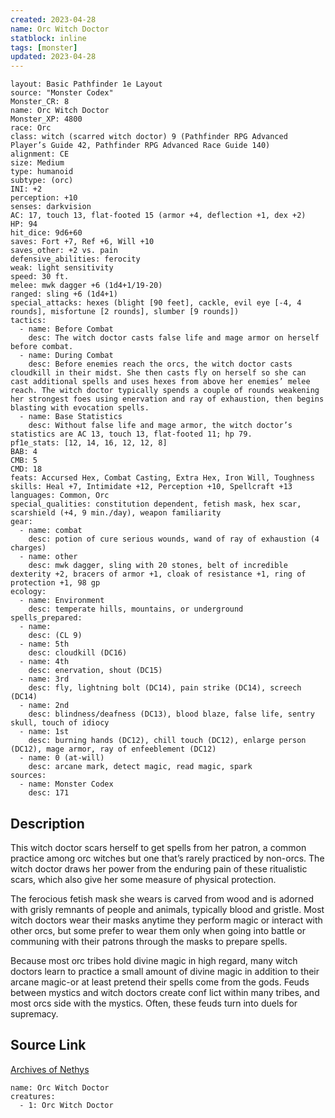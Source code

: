 ```yaml
---
created: 2023-04-28
name: Orc Witch Doctor
statblock: inline
tags: [monster]
updated: 2023-04-28
---
```

```statblock
layout: Basic Pathfinder 1e Layout
source: "Monster Codex"
Monster_CR: 8
name: Orc Witch Doctor
Monster_XP: 4800
race: Orc
class: witch (scarred witch doctor) 9 (Pathfinder RPG Advanced Player’s Guide 42, Pathfinder RPG Advanced Race Guide 140)
alignment: CE
size: Medium
type: humanoid
subtype: (orc)
INI: +2
perception: +10
senses: darkvision
AC: 17, touch 13, flat-footed 15 (armor +4, deflection +1, dex +2)
HP: 94
hit_dice: 9d6+60
saves: Fort +7, Ref +6, Will +10
saves_other: +2 vs. pain
defensive_abilities: ferocity
weak: light sensitivity
speed: 30 ft.
melee: mwk dagger +6 (1d4+1/19-20)
ranged: sling +6 (1d4+1)
special_attacks: hexes (blight [90 feet], cackle, evil eye [-4, 4 rounds], misfortune [2 rounds], slumber [9 rounds])
tactics:
  - name: Before Combat
    desc: The witch doctor casts false life and mage armor on herself before combat.
  - name: During Combat
    desc: Before enemies reach the orcs, the witch doctor casts cloudkill in their midst. She then casts fly on herself so she can cast additional spells and uses hexes from above her enemies’ melee reach. The witch doctor typically spends a couple of rounds weakening her strongest foes using enervation and ray of exhaustion, then begins blasting with evocation spells.
  - name: Base Statistics
    desc: Without false life and mage armor, the witch doctor’s statistics are AC 13, touch 13, flat-footed 11; hp 79.
pf1e_stats: [12, 14, 16, 12, 12, 8]
BAB: 4
CMB: 5
CMD: 18
feats: Accursed Hex, Combat Casting, Extra Hex, Iron Will, Toughness
skills: Heal +7, Intimidate +12, Perception +10, Spellcraft +13
languages: Common, Orc
special_qualities: constitution dependent, fetish mask, hex scar, scarshield (+4, 9 min./day), weapon familiarity
gear:
  - name: combat
    desc: potion of cure serious wounds, wand of ray of exhaustion (4 charges)
  - name: other
    desc: mwk dagger, sling with 20 stones, belt of incredible dexterity +2, bracers of armor +1, cloak of resistance +1, ring of protection +1, 98 gp
ecology:
  - name: Environment
    desc: temperate hills, mountains, or underground
spells_prepared:
  - name:
    desc: (CL 9)
  - name: 5th
    desc: cloudkill (DC16)
  - name: 4th
    desc: enervation, shout (DC15)
  - name: 3rd
    desc: fly, lightning bolt (DC14), pain strike (DC14), screech (DC14)
  - name: 2nd
    desc: blindness/deafness (DC13), blood blaze, false life, sentry skull, touch of idiocy
  - name: 1st
    desc: burning hands (DC12), chill touch (DC12), enlarge person (DC12), mage armor, ray of enfeeblement (DC12)
  - name: 0 (at-will)
    desc: arcane mark, detect magic, read magic, spark
sources:
  - name: Monster Codex
    desc: 171
```
## Description
This witch doctor scars herself to get spells from her patron, a common practice among orc witches but one that’s rarely practiced by non-orcs. The witch doctor draws her power from the enduring pain of these ritualistic scars, which also give her some measure of physical protection.

 The ferocious fetish mask she wears is carved from wood and is adorned with grisly remnants of people and animals, typically blood and gristle. Most witch doctors wear their masks anytime they perform magic or interact with other orcs, but some prefer to wear them only when going into battle or communing with their patrons through the masks to prepare spells.

 Because most orc tribes hold divine magic in high regard, many witch doctors learn to practice a small amount of divine magic in addition to their arcane magic-or at least pretend their spells come from the gods. Feuds between mystics and witch doctors create conf lict within many tribes, and most orcs side with the mystics. Often, these feuds turn into duels for supremacy.
## Source Link
[Archives of Nethys](https://aonprd.com/MonsterDisplay.aspx?ItemName=Orc%20Witch%20Doctor)
```encounter-table
name: Orc Witch Doctor
creatures:
  - 1: Orc Witch Doctor
```
